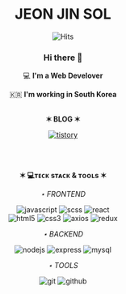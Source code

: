 <div align="center">
 
# JEON JIN SOL

 
 ![Hits](https://hits.seeyoufarm.com/api/count/incr/badge.svg?url=https%3A%2F%2Fgithub.com%2Fsorydory&count_bg=%2385A6E9&title_bg=%233D7DD3&icon=&icon_color=%23E7E7E7&title=hits&edge_flat=false)
 <br>
 
 ### Hi there 👋   

  💻   **I'm a Web Develover**    

  🇰🇷  **I'm working in South Korea**
  <br>
  <br>
  
**✶ BLOG ✶**

[![tistory](https://shields.io/badge/tistory-black?style=for-the-badge&logo=tistory)](https://sorydory.tistory.com)

<br>
<br>

**✶ 💻ᴛᴇᴄᴋ sᴛᴀᴄᴋ & ᴛᴏᴏʟs ✶**

_⋆ FRONTEND_

![javascript](https://shields.io/badge/javascript-black?style=for-the-badge&logo=javascript)
![scss](https://shields.io/badge/scss-black?style=for-the-badge&logo=sass)
![react](https://img.shields.io/badge/react-000000?style=for-the-badge&logo=react)
<br>
![html5](https://img.shields.io/badge/html-000000?&logo=html5)
![css3](https://img.shields.io/badge/css-000000?&logo=css3)
![axios](https://img.shields.io/badge/axios-000000?&logo=axios)
![redux](https://img.shields.io/badge/redux-000000?&logo=redux)

_⋆ BACKEND_

![nodejs](https://img.shields.io/badge/node.js-000000?&logo=node.js)
![express](https://img.shields.io/badge/express-000000?&logo=express)
![mysql](https://shields.io/badge/mysql-000000?&logo=mysql)

_⋆ TOOLS_

![git](https://shields.io/badge/git-000000?&logo=git)
![github](https://shields.io/badge/github-000000?&logo=github)
